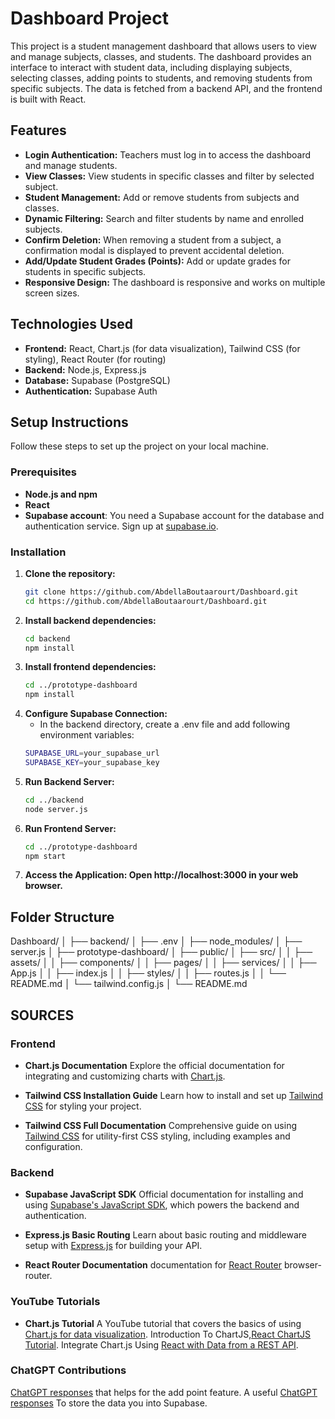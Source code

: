 # Dashboard Project

This project is a student management dashboard that allows users to view and manage subjects, classes, and students. The dashboard provides an interface to interact with student data, including displaying subjects, selecting classes, adding points to students, and removing students from specific subjects. The data is fetched from a backend API, and the frontend is built with React.

## Features

- **Login Authentication:** Teachers must log in to access the dashboard and manage students.
- **View Classes:** View students in specific classes and filter by selected subject.
- **Student Management:** Add or remove students from subjects and classes.
- **Dynamic Filtering:** Search and filter students by name and enrolled subjects.
- **Confirm Deletion:** When removing a student from a subject, a confirmation modal is displayed to prevent accidental deletion.
- **Add/Update Student Grades (Points):** Add or update grades for students in specific subjects.
- **Responsive Design:** The dashboard is responsive and works on multiple screen sizes.

## Technologies Used

- **Frontend:** React, Chart.js (for data visualization), Tailwind CSS (for styling), React Router (for routing)
- **Backend:** Node.js, Express.js
- **Database:** Supabase (PostgreSQL)
- **Authentication:** Supabase Auth

## Setup Instructions

Follow these steps to set up the project on your local machine.

### Prerequisites

- **Node.js and npm**
- **React**
- **Supabase account**: You need a Supabase account for the database and authentication service. Sign up at [supabase.io](https://supabase.io/).

### Installation

1. **Clone the repository:**
   ```bash
   git clone https://github.com/AbdellaBoutaarourt/Dashboard.git
   cd https://github.com/AbdellaBoutaarourt/Dashboard.git

2. **Install backend dependencies:**
   ```bash
   cd backend
   npm install

3. **Install frontend dependencies:**
   ```bash
   cd ../prototype-dashboard
   npm install

4. **Configure Supabase Connection:**
   - In the backend directory, create a .env file and add following environment variables:
   ```bash
   SUPABASE_URL=your_supabase_url
   SUPABASE_KEY=your_supabase_key

6. **Run Backend Server:**
   ```bash
   cd ../backend
   node server.js
7. **Run Frontend Server:**
   ```bash
   cd ../prototype-dashboard
   npm start

8. **Access the Application: Open http://localhost:3000 in your web browser.**

## Folder Structure

Dashboard/
│
├── backend/
│   ├── .env
│   ├── node_modules/
│   ├── server.js
│
├── prototype-dashboard/
│   ├── public/
│   ├── src/
│   │   ├── assets/
│   │   ├── components/
│   │   ├── pages/
│   │   ├── services/
│   │   ├── App.js
│   │   ├── index.js
│   │   ├── styles/
│   │   ├── routes.js
│   │   └── README.md
│   └── tailwind.config.js
│
└── README.md


## SOURCES

### Frontend

- **Chart.js Documentation**
  Explore the official documentation for integrating and customizing charts with [Chart.js](https://www.chartjs.org/docs/latest/getting-started/).

- **Tailwind CSS Installation Guide**
  Learn how to install and set up [Tailwind CSS](https://tailwindcss.com/docs/installation) for styling your project.

- **Tailwind CSS Full Documentation**
  Comprehensive guide on using [Tailwind CSS](https://tailwindcss.com/docs) for utility-first CSS styling, including examples and configuration.

### Backend

- **Supabase JavaScript SDK**
  Official documentation for installing and using [Supabase's JavaScript SDK](https://supabase.com/docs/reference/javascript/installing), which powers the backend and authentication.

- **Express.js Basic Routing**
  Learn about basic routing and middleware setup with [Express.js](https://expressjs.com/en/starter/basic-routing.html) for building your API.

- **React Router Documentation**
   documentation for [React Router](https://reactrouter.com/en/main/router-components/browser-router) browser-router.


### YouTube Tutorials

- **Chart.js Tutorial**
  A YouTube tutorial that covers the basics of using [Chart.js for data visualization](https://www.youtube.com/watch?v=ZpfseYy5Hxg).
  Introduction To ChartJS,[React ChartJS Tutorial](https://m.youtube.com/watch?v=RF57yDglDfE).
  Integrate Chart.js Using [React with Data from a REST API](https://m.youtube.com/watch?v=yOousFGfmZc).

### ChatGPT Contributions

  [ChatGPT responses](https://chatgpt.com/share/673b9b7c-4358-8008-8b5b-1e1d4f190415) that helps for the add point feature.
  A useful [ChatGPT responses](https://chatgpt.com/share/673b9dee-b6dc-8008-bb37-3613d2aa9fa5) To store the data you into Supabase.

